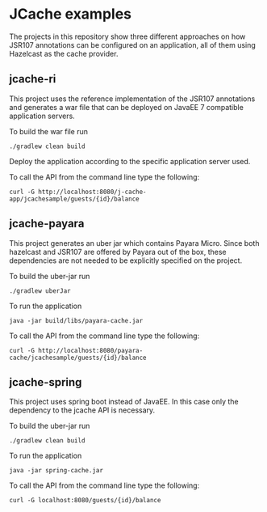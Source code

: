 # JCache examples

The projects in this repository show three different approaches on how JSR107 annotations can be configured on an application, all of them using Hazelcast as the cache provider.

## jcache-ri

This project uses the reference implementation of the JSR107 annotations and generates a war file that can be deployed on JavaEE 7 compatible application servers.

To build the war file run

```
./gradlew clean build
```

Deploy the application according to the specific application server used.

To call the API from the command line type the following:
```
curl -G http://localhost:8080/j-cache-app/jcachesample/guests/{id}/balance
```

## jcache-payara

This project generates an uber jar which contains Payara Micro. Since both hazelcast and JSR107 are offered by Payara out of the box, these dependencies are not needed to be explicitly specified on the project.

To build the uber-jar run

```
./gradlew uberJar
```

To run the application

```
java -jar build/libs/payara-cache.jar
```

To call the API from the command line type the following:
```
curl -G http://localhost:8080/payara-cache/jcachesample/guests/{id}/balance
```

## jcache-spring

This project uses spring boot instead of JavaEE. In this case only the dependency to the jcache API is necessary.

To build the uber-jar run

```
./gradlew clean build
```

To run the application

```
java -jar spring-cache.jar
```

To call the API from the command line type the following:
```
curl -G localhost:8080/guests/{id}/balance
```

